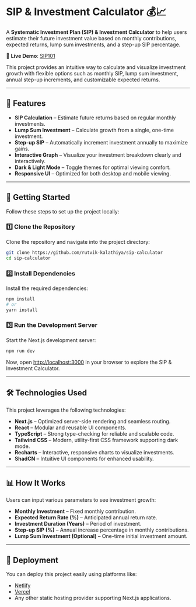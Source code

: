 # SIP & Investment Calculator 💰📈

A **Systematic Investment Plan (SIP) & Investment Calculator** to help users estimate their future investment value based on monthly contributions, expected returns, lump sum investments, and a step-up SIP percentage.

🚀 **Live Demo**: [SIP101](https://sip101.netlify.app/)

This project provides an intuitive way to calculate and visualize investment growth with flexible options such as monthly SIP, lump sum investment, annual step-up increments, and customizable expected returns.

---

## 📌 Features
- **SIP Calculation** – Estimate future returns based on regular monthly investments.
- **Lump Sum Investment** – Calculate growth from a single, one-time investment.
- **Step-up SIP** – Automatically increment investment annually to maximize gains.
- **Interactive Graph** – Visualize your investment breakdown clearly and interactively.
- **Dark & Light Mode** – Toggle themes for optimal viewing comfort.
- **Responsive UI** – Optimized for both desktop and mobile viewing.

---

## 🚀 Getting Started

Follow these steps to set up the project locally:

### 1️⃣ Clone the Repository

Clone the repository and navigate into the project directory:

```sh
git clone https://github.com/rutvik-kalathiya/sip-calculator
cd sip-calculator
```

### 2️⃣ Install Dependencies

Install the required dependencies:

```sh
npm install
# or
yarn install
```

### 3️⃣ Run the Development Server

Start the Next.js development server:

```sh
npm run dev
```

Now, open [http://localhost:3000](http://localhost:3000) in your browser to explore the SIP & Investment Calculator.

---

## 🛠 Technologies Used

This project leverages the following technologies:

- **Next.js** – Optimized server-side rendering and seamless routing.
- **React** – Modular and reusable UI components.
- **TypeScript** – Strong type-checking for reliable and scalable code.
- **Tailwind CSS** – Modern, utility-first CSS framework supporting dark mode.
- **Recharts** – Interactive, responsive charts to visualize investments.
- **ShadCN** – Intuitive UI components for enhanced usability.

---

## 📊 How It Works

Users can input various parameters to see investment growth:

- **Monthly Investment** – Fixed monthly contribution.
- **Expected Return Rate (%)** – Anticipated annual return rate.
- **Investment Duration (Years)** – Period of investment.
- **Step-up SIP (%)** – Annual increase percentage in monthly contributions.
- **Lump Sum Investment (Optional)** – One-time initial investment amount.

---

## 🚀 Deployment

You can deploy this project easily using platforms like:

- [Netlify](https://www.netlify.com/)
- [Vercel](https://vercel.com/)
- Any other static hosting provider supporting Next.js applications.